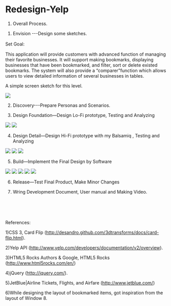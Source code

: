 Redesign-Yelp
=============
1.	Overall Process.

1) Envision ---Design some sketches. 

Set Goal:　

This application will provide customers with advanced function of managing their favorite businesses. It will support making bookmarks, displaying businesses that have been bookmarked, and filter, sort or delete existed bookmarks. The system will also provide a “comparer”function which allows users to view detailed information of several businesses in tables.

A simple screen sketch for this level.  

<img src="https://s3.amazonaws.com/js4153/1.png">

2) Discovery---Prepare Personas and Scenarios. 

3) Design Foundation—Design Lo-Fi prototype, Testing and Analyzing

<img src="https://s3.amazonaws.com/js4153/2.png">
<img src="https://s3.amazonaws.com/js4153/3.png">


4) Design Detail—Design Hi-Fi prototype with my Balsamiq , Testing and Analyzing 
<img src="https://s3.amazonaws.com/js4153/4.png">
<img src="https://s3.amazonaws.com/js4153/8.png">
<img src="https://s3.amazonaws.com/js4153/10.png">

5) Build—Implement the Final Design by Software

<img src="https://s3.amazonaws.com/js4153/11.png">
<img src="https://s3.amazonaws.com/js4153/12.png">
<img src="https://s3.amazonaws.com/js4153/13.png">
<img src="https://s3.amazonaws.com/js4153/14.png">
<img src="https://s3.amazonaws.com/js4153/15.png">

6) Release—Test Final Product, Make Minor Changes

7) Wring Development Document, User manual and Making Video. 
<br>
<br>
<br>

References: 


1)CSS 3, Card Flip (http://desandro.github.com/3dtransforms/docs/card-flip.html).

2)Yelp API (http://www.yelp.com/developers/documentation/v2/overview).

3)HTML5 Rocks Authors & Google, HTML5 Rocks (http://www.html5rocks.com/en/)

4)jQuery (http://jquery.com/).

5)JetBlue|Airline Tickets, Flights, and Airfare (http://www.jetblue.com/)

6)While designing the layout of bookmarked items, got inspiration from the layout of Window 8.
